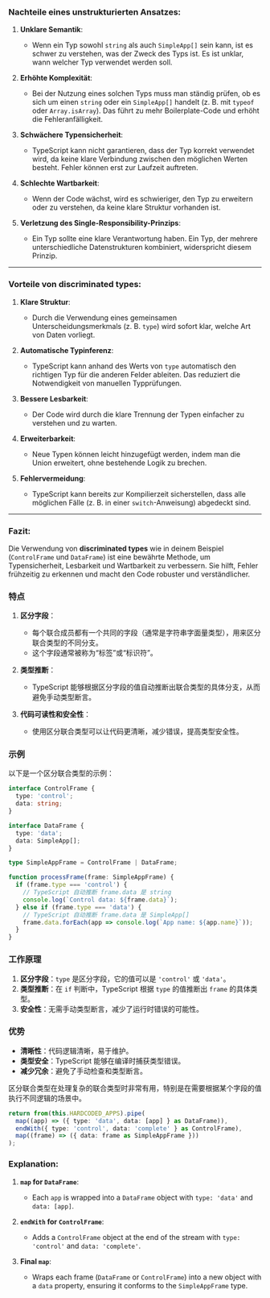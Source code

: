 

### Nachteile eines unstrukturierten Ansatzes:
1. **Unklare Semantik**:
   - Wenn ein Typ sowohl `string` als auch `SimpleApp[]` sein kann, ist es schwer zu verstehen, was der Zweck des Typs ist. Es ist unklar, wann welcher Typ verwendet werden soll.

2. **Erhöhte Komplexität**:
   - Bei der Nutzung eines solchen Typs muss man ständig prüfen, ob es sich um einen `string` oder ein `SimpleApp[]` handelt (z. B. mit `typeof` oder `Array.isArray`). Das führt zu mehr Boilerplate-Code und erhöht die Fehleranfälligkeit.

3. **Schwächere Typensicherheit**:
   - TypeScript kann nicht garantieren, dass der Typ korrekt verwendet wird, da keine klare Verbindung zwischen den möglichen Werten besteht. Fehler können erst zur Laufzeit auftreten.

4. **Schlechte Wartbarkeit**:
   - Wenn der Code wächst, wird es schwieriger, den Typ zu erweitern oder zu verstehen, da keine klare Struktur vorhanden ist.

5. **Verletzung des Single-Responsibility-Prinzips**:
   - Ein Typ sollte eine klare Verantwortung haben. Ein Typ, der mehrere unterschiedliche Datenstrukturen kombiniert, widerspricht diesem Prinzip.

---

### Vorteile von **discriminated types**:
1. **Klare Struktur**:
   - Durch die Verwendung eines gemeinsamen Unterscheidungsmerkmals (z. B. `type`) wird sofort klar, welche Art von Daten vorliegt.

2. **Automatische Typinferenz**:
   - TypeScript kann anhand des Werts von `type` automatisch den richtigen Typ für die anderen Felder ableiten. Das reduziert die Notwendigkeit von manuellen Typprüfungen.

3. **Bessere Lesbarkeit**:
   - Der Code wird durch die klare Trennung der Typen einfacher zu verstehen und zu warten.

4. **Erweiterbarkeit**:
   - Neue Typen können leicht hinzugefügt werden, indem man die Union erweitert, ohne bestehende Logik zu brechen.

5. **Fehlervermeidung**:
   - TypeScript kann bereits zur Kompilierzeit sicherstellen, dass alle möglichen Fälle (z. B. in einer `switch`-Anweisung) abgedeckt sind.

---

### Fazit:
Die Verwendung von **discriminated types** wie in deinem Beispiel (`ControlFrame` und `DataFrame`) ist eine bewährte Methode, um Typensicherheit, Lesbarkeit und Wartbarkeit zu verbessern. Sie hilft, Fehler frühzeitig zu erkennen und macht den Code robuster und verständlicher.

### 特点
1. **区分字段**：
   - 每个联合成员都有一个共同的字段（通常是字符串字面量类型），用来区分联合类型的不同分支。
   - 这个字段通常被称为“标签”或“标识符”。

2. **类型推断**：
   - TypeScript 能够根据区分字段的值自动推断出联合类型的具体分支，从而避免手动类型断言。

3. **代码可读性和安全性**：
   - 使用区分联合类型可以让代码更清晰，减少错误，提高类型安全性。

### 示例
以下是一个区分联合类型的示例：

```typescript
interface ControlFrame {
  type: 'control';
  data: string;
}

interface DataFrame {
  type: 'data';
  data: SimpleApp[];
}

type SimpleAppFrame = ControlFrame | DataFrame;

function processFrame(frame: SimpleAppFrame) {
  if (frame.type === 'control') {
    // TypeScript 自动推断 frame.data 是 string
    console.log(`Control data: ${frame.data}`);
  } else if (frame.type === 'data') {
    // TypeScript 自动推断 frame.data 是 SimpleApp[]
    frame.data.forEach(app => console.log(`App name: ${app.name}`));
  }
}
```

### 工作原理
1. **区分字段**：`type` 是区分字段，它的值可以是 `'control'` 或 `'data'`。
2. **类型推断**：在 `if` 判断中，TypeScript 根据 `type` 的值推断出 `frame` 的具体类型。
3. **安全性**：无需手动类型断言，减少了运行时错误的可能性。

### 优势
- **清晰性**：代码逻辑清晰，易于维护。
- **类型安全**：TypeScript 能够在编译时捕获类型错误。
- **减少冗余**：避免了手动检查和类型断言。

区分联合类型在处理复杂的联合类型时非常有用，特别是在需要根据某个字段的值执行不同逻辑的场景中。


```typescript
return from(this.HARDCODED_APPS).pipe(
  map((app) => ({ type: 'data', data: [app] } as DataFrame)),
  endWith({ type: 'control', data: 'complete' } as ControlFrame),
  map((frame) => ({ data: frame as SimpleAppFrame }))
);
``` 

### Explanation:
1. **`map` for `DataFrame`**:
   - Each `app` is wrapped into a `DataFrame` object with `type: 'data'` and `data: [app]`.

2. **`endWith` for `ControlFrame`**:
   - Adds a `ControlFrame` object at the end of the stream with `type: 'control'` and `data: 'complete'`.

3. **Final `map`**:
   - Wraps each frame (`DataFrame` or `ControlFrame`) into a new object with a `data` property, ensuring it conforms to the `SimpleAppFrame` type.
